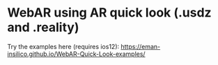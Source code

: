 # WebAR using AR quick look (.usdz and .reality)

Try the examples here (requires ios12): https://eman-insilico.github.io/WebAR-Quick-Look-examples/
